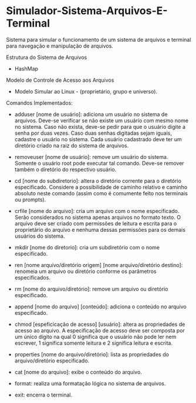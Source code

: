 # Simulador-Sistema-Arquivos-E-Terminal

Sistema para simular o funcionamento de um sistema de arquivos e terminal para navegação e manipulação de arquivos.

Estrutura do Sistema de Arquivos
- HashMap

Modelo de Controle de Acesso aos Arquivos
- Modelo Simular ao Linux - (proprietário, grupo e universo).

Comandos Implementados:

- adduser [nome de usuário]: adiciona um usuário no sistema de arquivos. Deve-se verificar se não existe um usuário com mesmo nome no sistema. Caso não exista, deve-se pedir para que o usuário digite a senha por duas vezes. Caso duas senhas digitadas sejam iguais, cadastre o usuário no sistema. Cada usuário cadastrado deve ter um diretório criado na raiz do sistema de arquivos.
 
- removeuser [nome de usuário]: remove um usuário do sistema. Somente o usuário root pode executar tal comando. Deve-se remover também o diretório do respectivo usuário.
 
- cd [nome do subdiretorio]: altera o diretório corrente para o diretório especificado. Considere a possibilidade de caminho relativo e caminho absoluto neste comando (assim como é comumente feito nos terminais ou prompts).
 
 - crfile [nome do arquivo]: cria um arquivo com o nome especificado. Serão considerados no sistema apenas arquivos no formato texto. O arquivo deve ser criado com permissões de leitura e escrita para o proprietário do arquivo e nenhuma dessas permissões para os demais usuários do sistema.

- mkdir [nome do diretorio]: cria um subdiretório com o nome especificado.

- ren [nome arquivo/diretório origem] [nome arquivo/diretório destino]: renomeia um arquivo ou diretório conforme os parâmetros especificados.

- rm [nome do arquivo/diretório]: remove um arquivo ou diretório especificado.

- append [nome do arquivo] [conteúdo]: adiciona o conteúdo no arquivo especificado.

- chmod [espeficicação de acesso] [usuário]: altera as propriedades de acesso ao arquivo. A especificação de acesso deve ser composta por um único dígito na qual 0 significa que o usuário não pode ler nem escrever, 1 significa somente leitura e 2 significa leitura e escrita.

- properties [nome do arquivo/diretório]: lista as propriedades do arquivo/diretório especificado.

- cat [nome do arquivo]: exibe o conteúdo do arquivo.

- format: realiza uma formatação lógica no sistema de arquivos.

- exit: encerra o terminal.

